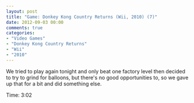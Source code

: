 ```yaml
---
layout: post
title: "Game: Donkey Kong Country Returns (Wii, 2010) (7)"
date: 2012-09-03 00:00
comments: true
categories:
- "Video Games"
- "Donkey Kong Country Returns"
- "Wii"
- "2010"
---
```


We tried to play again tonight and only beat one factory level
then decided to try to grind for balloons, but there's no good
opportunities to, so we gave up that for a bit and did something
else.

Time: 3:02
